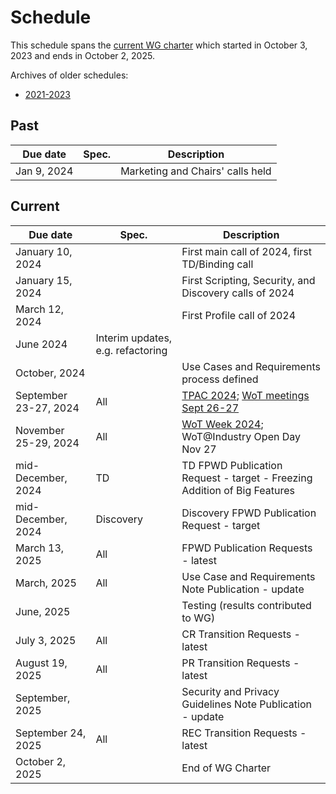 # Schedule
This schedule spans the [current WG charter](https://www.w3.org/2023/10/wot-wg-2023.html) which started in October 3, 2023 and ends in October 2, 2025.

Archives of older schedules:
* [2021-2023](schedule_2023.md)

## Past
| Due date | Spec. | Description |
| --- | --- | --- |
| Jan 9, 2024 |   | Marketing and Chairs' calls held |

## Current
| Due date | Spec. | Description |
| --- | --- | --- |
| January 10, 2024 |   | First main call of 2024, first TD/Binding call |
| January 15, 2024 |   | First Scripting, Security, and Discovery calls of 2024 |
| March 12, 2024 |  | First Profile call of 2024 |
| June 2024 | Interim updates, e.g. refactoring |
| October, 2024 | | Use Cases and Requirements process defined |
| September 23-27, 2024 | All | [TPAC 2024](https://www.w3.org/2024/09/TPAC/); [WoT meetings Sept 26-27](https://www.w3.org/WoT/IG/wiki/Wiki_for_F2F_2024_planning) |
| November 25-29, 2024 | All | [WoT Week 2024](https://www.w3.org/WoT/IG/wiki/Wiki_for_WoT_Week_2024_planning); WoT@Industry Open Day Nov 27 |
| mid-December, 2024 | TD | TD FPWD Publication Request - target - Freezing Addition of Big Features|
| mid-December, 2024 | Discovery | Discovery FPWD Publication Request - target |
| March 13, 2025 | All | FPWD Publication Requests - latest |
| March, 2025 | All | Use Case and Requirements Note Publication - update |
| June, 2025 | | Testing (results contributed to WG) |
| July 3, 2025 | All | CR Transition Requests - latest |
| August 19, 2025 | All | PR Transition Requests - latest |
| September, 2025 | | Security and Privacy Guidelines Note Publication - update |
| September 24, 2025 | All | REC Transition Requests - latest |
| October 2, 2025 |   | End of WG Charter |

